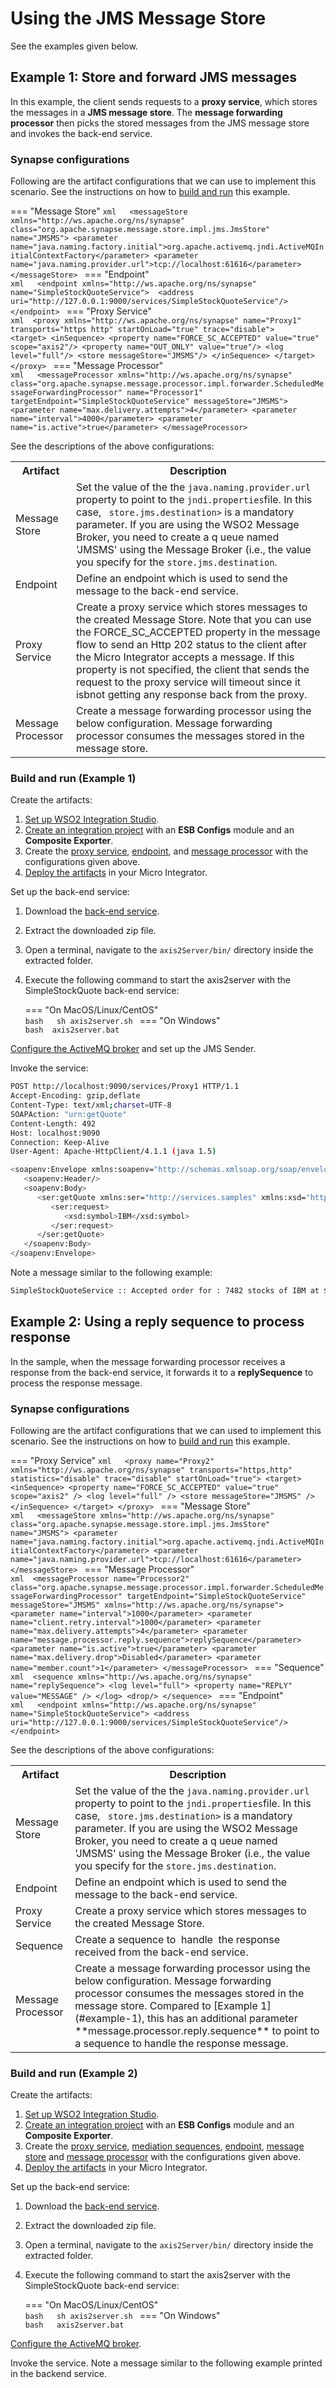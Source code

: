 # Using the JMS Message Store
See the examples given below.

## Example 1: Store and forward JMS messages

In this example, the client sends requests to a **proxy service**, which stores the messages in a **JMS message store**. The **message forwarding processor** then picks the stored messages from the JMS message store and invokes the back-end service.

### Synapse configurations

Following are the artifact configurations that we can use to implement this scenario. See the instructions on how to [build and run](#build-and-run-example-1) this example.
 
=== "Message Store"
    ```xml  
    <messageStore xmlns="http://ws.apache.org/ns/synapse" class="org.apache.synapse.message.store.impl.jms.JmsStore" name="JMSMS">
      <parameter name="java.naming.factory.initial">org.apache.activemq.jndi.ActiveMQInitialContextFactory</parameter>
      <parameter name="java.naming.provider.url">tcp://localhost:61616</parameter>
    </messageStore>
    ```
=== "Endpoint"       
    ```xml  
    <endpoint xmlns="http://ws.apache.org/ns/synapse" name="SimpleStockQuoteService"> 
        <address uri="http://127.0.0.1:9000/services/SimpleStockQuoteService"/>
    </endpoint>
    ```
=== "Proxy Service"       
    ```xml 
    <proxy xmlns="http://ws.apache.org/ns/synapse" name="Proxy1" transports="https http" startOnLoad="true" trace="disable">   
      <target>
        <inSequence>
          <property name="FORCE_SC_ACCEPTED" value="true" scope="axis2"/>
          <property name="OUT_ONLY" value="true"/>
          <log level="full"/>
          <store messageStore="JMSMS"/>
        </inSequence>
      </target>
    </proxy>
    ```
=== "Message Processor"       
    ```xml  
    <messageProcessor xmlns="http://ws.apache.org/ns/synapse" class="org.apache.synapse.message.processor.impl.forwarder.ScheduledMessageForwardingProcessor" name="Processor1" targetEndpoint="SimpleStockQuoteService" messageStore="JMSMS">
           <parameter name="max.delivery.attempts">4</parameter>
           <parameter name="interval">4000</parameter>
           <parameter name="is.active">true</parameter>
    </messageProcessor>
    ```

See the descriptions of the above configurations:

<table>
  <tr>
    <th>Artifact</th>
    <th>Description</th>
  </tr>
  <tr>
    <td>Message Store</td>
    <td>
      Set the value of the the <code>java.naming.provider.url</code> property to point to the <code>jndi.properties</code>file. In this case, <code> store.jms.destination></code> is a mandatory parameter. If you are using the WSO2 Message Broker, you need to create a q ueue named 'JMSMS' using the Message Broker (i.e., the value you specify for the <code>store.jms.destination</code>.
    </td>
  </tr>
  <tr>
    <td>Endpoint</td>
    <td>
      Define an endpoint which is used to send the message to the back-end service.
    </td>
  </tr>
  <tr>
    <td>Proxy Service</td>
    <td>
      Create a proxy service which stores messages to the created Message Store. Note that you can use the FORCE_SC_ACCEPTED property in the message flow to send an Http 202 status to the client after the Micro Integrator accepts a message. If this property is not specified, the client that sends the request to the proxy service will timeout since it isbnot getting any response back from the proxy.
    </td>
  </tr>
  <tr>
    <td>Message Processor</td>
    <td>
      Create a message forwarding processor using the below configuration. Message forwarding processor consumes the messages stored in the message store.
    </td>
  </tr>
</table>

### Build and run (Example 1)

Create the artifacts:

1. [Set up WSO2 Integration Studio]({{base_path}}/develop/installing-wso2-integration-studio).
2. [Create an integration project]({{base_path}}/develop/create-integration-project) with an <b>ESB Configs</b> module and an <b>Composite Exporter</b>.
3. Create the [proxy service]({{base_path}}/develop/creating-artifacts/creating-a-proxy-service), [endpoint]({{base_path}}/develop/creating-artifacts/creating-endpoints), and [message processor]({{base_path}}/develop/creating-artifacts/creating-a-message-processor) with the configurations given above.
4. [Deploy the artifacts]({{base_path}}/develop/deploy-artifacts) in your Micro Integrator.

Set up the back-end service:

1. Download the [back-end service](https://github.com/wso2-docs/WSO2_EI/blob/master/Back-End-Service/axis2Server.zip).
2. Extract the downloaded zip file.
3. Open a terminal, navigate to the `axis2Server/bin/` directory inside the extracted folder.
4. Execute the following command to start the axis2server with the SimpleStockQuote back-end service:

    === "On MacOS/Linux/CentOS"          
          ```bash  
          sh axis2server.sh
          ```
    === "On Windows"              
          ```bash 
          axis2server.bat
          ```
          
[Configure the ActiveMQ broker]({{base_path}}/install-and-setup/setup/brokers/configure-with-activemq) and set up the JMS Sender.

Invoke the service:

```bash
POST http://localhost:9090/services/Proxy1 HTTP/1.1
Accept-Encoding: gzip,deflate
Content-Type: text/xml;charset=UTF-8
SOAPAction: "urn:getQuote"
Content-Length: 492
Host: localhost:9090
Connection: Keep-Alive
User-Agent: Apache-HttpClient/4.1.1 (java 1.5)

<soapenv:Envelope xmlns:soapenv="http://schemas.xmlsoap.org/soap/envelope/" xmlns:ser="http://services.samples" xmlns:xsd="http://services.samples/xsd">
   <soapenv:Header/>
   <soapenv:Body>
      <ser:getQuote xmlns:ser="http://services.samples" xmlns:xsd="http://services.samples/xsd">
         <ser:request>
            <xsd:symbol>IBM</xsd:symbol>
         </ser:request>
      </ser:getQuote>
   </soapenv:Body>
</soapenv:Envelope>
```

Note a message similar to the following example:  

```bash
SimpleStockQuoteService :: Accepted order for : 7482 stocks of IBM at $ 169.27205579038733
```

## Example 2: Using a reply sequence to process response

In the sample, when the message forwarding processor receives a response from the back-end service, it forwards it to a **replySequence** to process the response message.

### Synapse configurations

Following are the artifact configurations that we can used to implement this scenario. See the instructions on how to [build and run](#build-and-run-example-2) this example.

=== "Proxy Service"
    ```xml  
    <proxy name="Proxy2" xmlns="http://ws.apache.org/ns/synapse" transports="https,http" statistics="disable" trace="disable" startOnLoad="true">
      <target>
        <inSequence>
          <property name="FORCE_SC_ACCEPTED" value="true" scope="axis2" />
          <log level="full" />
          <store messageStore="JMSMS" />
        </inSequence>
      </target>
    </proxy>
    ```
=== "Message Store"    
    ```xml  
    <messageStore xmlns="http://ws.apache.org/ns/synapse" class="org.apache.synapse.message.store.impl.jms.JmsStore" name="JMSMS">
      <parameter name="java.naming.factory.initial">org.apache.activemq.jndi.ActiveMQInitialContextFactory</parameter>
      <parameter name="java.naming.provider.url">tcp://localhost:61616</parameter>
    </messageStore>
    ```
=== "Message Processor"    
    ```xml 
    <messageProcessor name="Processor2" class="org.apache.synapse.message.processor.impl.forwarder.ScheduledMessageForwardingProcessor" targetEndpoint="SimpleStockQuoteService" messageStore="JMSMS" xmlns="http://ws.apache.org/ns/synapse">
      <parameter name="interval">1000</parameter>
      <parameter name="client.retry.interval">1000</parameter>
      <parameter name="max.delivery.attempts">4</parameter>
      <parameter name="message.processor.reply.sequence">replySequence</parameter>
      <parameter name="is.active">true</parameter>
      <parameter name="max.delivery.drop">Disabled</parameter>
      <parameter name="member.count">1</parameter>
    </messageProcessor>
    ```
=== "Sequence"    
    ```xml 
    <sequence xmlns="http://ws.apache.org/ns/synapse" name="replySequence">
      <log level="full">
        <property name="REPLY" value="MESSAGE" />
      </log>
      <drop/>
    </sequence>
    ```
=== "Endpoint"    
    ```xml  
    <endpoint xmlns="http://ws.apache.org/ns/synapse" name="SimpleStockQuoteService">
      <address uri="http://127.0.0.1:9000/services/SimpleStockQuoteService"/>
    </endpoint>
    ```

See the descriptions of the above configurations:

<table>
  <tr>
    <th>Artifact</th>
    <th>Description</th>
  </tr>
  <tr>
    <td>Message Store</td>
    <td>
      Set the value of the the <code>java.naming.provider.url</code> property to point to the <code>jndi.properties</code>file. In this case, <code> store.jms.destination></code> is a mandatory parameter. If you are using the WSO2 Message Broker, you need to create a q ueue named 'JMSMS' using the Message Broker (i.e., the value you specify for the <code>store.jms.destination</code>.
    </td>
  </tr>
  <tr>
    <td>Endpoint</td>
    <td>
      Define an endpoint which is used to send the message to the back-end service.
    </td>
  </tr>
  <tr>
    <td>Proxy Service</td>
    <td>
      Create a proxy service which stores messages to the created Message Store.
    </td>
  </tr>
  <tr>
    <td>Sequence</td>
    <td>
      Create a sequence to  handle  the response received from the back-end service.
    </td>
  </tr>
  <tr>
    <td>Message Processor</td>
    <td>
      Create a message forwarding processor using the below configuration. Message forwarding processor consumes the messages stored in the message store. Compared to [Example 1](#example-1), this has an additional parameter **message.processor.reply.sequence** to point to a sequence to handle the response message. 
    </td>
  </tr>
</table>

### Build and run (Example 2)

Create the artifacts:

1. [Set up WSO2 Integration Studio]({{base_path}}/develop/installing-wso2-integration-studio).
2. [Create an integration project]({{base_path}}/develop/create-integration-project) with an <b>ESB Configs</b> module and an <b>Composite Exporter</b>.
3. Create the [proxy service]({{base_path}}/develop/creating-artifacts/creating-a-proxy-service), [mediation sequences]({{base_path}}/develop/creating-artifacts/creating-reusable-sequences), [endpoint]({{base_path}}/develop/creating-artifacts/creating-endpoints), [message store]({{base_path}}/develop/creating-artifacts/creating-a-message-store) and [message processor]({{base_path}}/develop/creating-artifacts/creating-a-message-processor) with the configurations given above.
4. [Deploy the artifacts]({{base_path}}/develop/deploy-artifacts) in your Micro Integrator.

Set up the back-end service:

1. Download the [back-end service](https://github.com/wso2-docs/WSO2_EI/blob/master/Back-End-Service/axis2Server.zip).
2. Extract the downloaded zip file.
3. Open a terminal, navigate to the `axis2Server/bin/` directory inside the extracted folder.
4. Execute the following command to start the axis2server with the SimpleStockQuote back-end service:

    === "On MacOS/Linux/CentOS"   
          ```bash  
          sh axis2server.sh
          ```
    === "On Windows"              
          ```bash  
          axis2server.bat
          ```
   
[Configure the ActiveMQ broker]({{base_path}}/install-and-setup/setup/brokers/configure-with-activemq).

Invoke the service. Note a message similar to the following example printed in the backend service.
